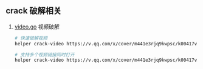 ## crack 破解相关

1. [video.go](./video.go) 视频破解
    ```bash
    # 快速破解视频   
    helper crack-video https://v.qq.com/x/cover/m441e3rjq9kwpsc/k00417vlpjq.html
   
    # 支持多个视频链接同时打开
    helper crack-video https://v.qq.com/x/cover/m441e3rjq9kwpsc/k00417vlpjq.html https://v.qq.com/x/cover/m441e3rjq9kwpsc/k00417vlpjq.html
    ```